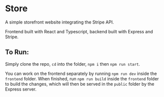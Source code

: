 # Store

A simple storefront website integrating the Stripe API.

Frontend built with React and Typescript, backend built with Express and Stripe.

## To Run:

Simply clone the repo, `cd` into the folder, `npm i` then `npm run start`.

You can work on the frontend separately by running `npm run dev` inside the `frontend` folder. When finished, run `npm run build` inside the `frontend` folder to build the changes, which will then be served in the `public` folder by the Express server.
